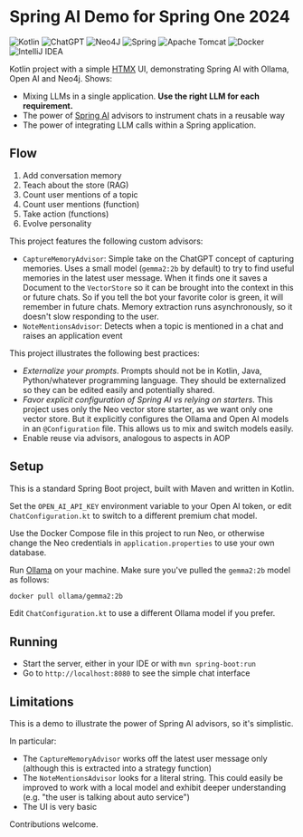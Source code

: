 # Spring AI Demo for Spring One 2024

![Kotlin](https://img.shields.io/badge/kotlin-%237F52FF.svg?style=for-the-badge&logo=kotlin&logoColor=white)
![ChatGPT](https://img.shields.io/badge/chatGPT-74aa9c?style=for-the-badge&logo=openai&logoColor=white)
![Neo4J](https://img.shields.io/badge/Neo4j-008CC1?style=for-the-badge&logo=neo4j&logoColor=white)
![Spring](https://img.shields.io/badge/spring-%236DB33F.svg?style=for-the-badge&logo=spring&logoColor=white)
![Apache Tomcat](https://img.shields.io/badge/apache%20tomcat-%23F8DC75.svg?style=for-the-badge&logo=apache-tomcat&logoColor=black)
![Docker](https://img.shields.io/badge/docker-%230db7ed.svg?style=for-the-badge&logo=docker&logoColor=white)
![IntelliJ IDEA](https://img.shields.io/badge/IntelliJIDEA-000000.svg?style=for-the-badge&logo=intellij-idea&logoColor=white)

Kotlin project with a simple [HTMX](https://htmx.org/) UI, demonstrating Spring AI with Ollama, Open AI and Neo4j.
Shows:

- Mixing LLMs in a single application. **Use the right LLM for each requirement.**
- The power of [Spring AI](https://github.com/spring-projects/spring-ai) advisors to instrument chats in a reusable way
- The power of integrating LLM calls within a Spring application.

## Flow

1. Add conversation memory
2. Teach about the store (RAG)
3. Count user mentions of a topic
4. Count user mentions (function)
5. Take action (functions)
6. Evolve personality

This project features the following custom advisors:

- `CaptureMemoryAdvisor`: Simple take on the ChatGPT concept of capturing memories. Uses a small model (`gemma2:2b` by
  default) to try to find useful memories in the latest user message. When it finds one it saves a Document to the
  `VectorStore` so it can be brought into the context in this or future chats. So if you tell the bot your favorite
  color is green, it will remember in future chats. Memory extraction runs asynchronously, so it doesn't slow responding
  to the user.
- `NoteMentionsAdvisor`: Detects when a topic is mentioned in a chat and raises an application event

This project illustrates the following best practices:

- _Externalize your prompts_. Prompts should not be in Kotlin, Java, Python/whatever programming language. They should
  be externalized so they can be edited easily and potentially shared.
- _Favor explicit configuration of Spring AI vs relying on starters_. This project uses only the Neo vector store
  starter, as we want only one vector store. But it explicitly configures the Ollama and Open AI models in an
  `@Configuration` file. This allows us to mix and switch models easily.
- Enable reuse via advisors, analogous to aspects in AOP

## Setup

This is a standard Spring Boot project, built with Maven
and written in Kotlin.

Set the `OPEN_AI_API_KEY` environment variable
to your Open AI token, or edit `ChatConfiguration.kt`
to switch to a different premium chat model.

Use the Docker Compose file in this project to run Neo,
or otherwise change the Neo credentials in `application.properties`
to use your own database.

Run [Ollama](https://ollama.com/) on your machine.
Make sure you've pulled the `gemma2:2b` model as follows:

```bash
docker pull ollama/gemma2:2b
```

Edit `ChatConfiguration.kt` to use a different Ollama model if you prefer.

## Running

- Start the server, either in your IDE or with `mvn spring-boot:run`
- Go to `http://localhost:8080` to see the simple chat interface

## Limitations

This is a demo to illustrate the power of Spring AI advisors,
so it's simplistic.

In particular:

- The `CaptureMemoryAdvisor` works off the latest user message only (although this is extracted into a strategy
  function)
- The `NoteMentionsAdvisor` looks for a literal string. This could easily be improved to work with a local model and
  exhibit deeper understanding (e.g. "the user is talking about auto service")
- The UI is very basic

Contributions welcome.
